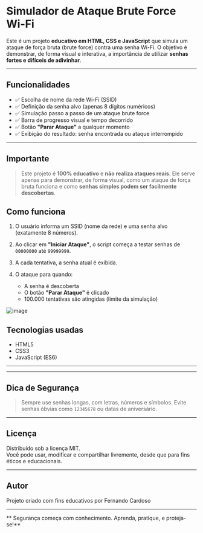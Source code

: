 # Simulador de Ataque Brute Force Wi-Fi

Este é um projeto **educativo em HTML, CSS e JavaScript** que simula um ataque de força bruta (brute force) contra uma senha Wi-Fi. O objetivo é demonstrar, de forma visual e interativa, a importância de utilizar **senhas fortes e difíceis de adivinhar**.

---

##  Funcionalidades

- ✅ Escolha de nome da rede Wi-Fi (SSID)
- ✅ Definição da senha alvo (apenas 8 dígitos numéricos)
- ✅ Simulação passo a passo de um ataque brute force
- ✅ Barra de progresso visual e tempo decorrido
- ✅ Botão **"Parar Ataque"** a qualquer momento
- ✅ Exibição do resultado: senha encontrada ou ataque interrompido

---

## Importante

> Este projeto é **100% educativo** e **não realiza ataques reais**. Ele serve apenas para demonstrar, de forma visual, como um ataque de força bruta funciona e como **senhas simples podem ser facilmente descobertas**.


## Como funciona

1. O usuário informa um SSID (nome da rede) e uma senha alvo (exatamente 8 números).

3. Ao clicar em **"Iniciar Ataque"**, o script começa a testar senhas de `00000000` até `99999999`.
   
5. A cada tentativa, a senha atual é exibida.

  
7. O ataque para quando:
   - A senha é descoberta
   - O botão **"Parar Ataque"** é clicado
   - 100.000 tentativas são atingidas (limite da simulação)

![image](https://github.com/user-attachments/assets/ba373a36-60c4-4da5-9a98-cbaaaf7a8c49)


## Tecnologias usadas

- HTML5
- CSS3
- JavaScript (ES6)

---
---

##  Dica de Segurança

> Sempre use senhas longas, com letras, números e símbolos. Evite senhas óbvias como `12345678` ou datas de aniversário.

---

## Licença

Distribuído sob a licença MIT.  
Você pode usar, modificar e compartilhar livremente, desde que para fins éticos e educacionais.

---

##  Autor

Projeto criado com fins educativos por Fernando Cardoso

---

** Segurança começa com conhecimento. Aprenda, pratique, e proteja-se!**

